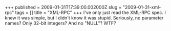 +++
published = 2009-01-31T17:39:00.002000Z
slug = "2009-01-31-xml-rpc"
tags = []
title = "XML-RPC"
+++
I've only just read the XML-RPC spec. I knew it was simple, but I didn't
know it was stupid. Seriously, no parameter names? Only 32-bit integers?
And no "NULL"? WTF?
